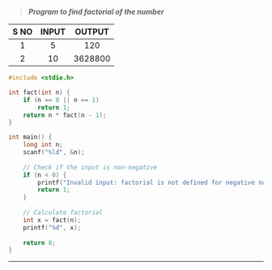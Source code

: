 >***Program to find factorial of the number***

| S NO | INPUT | OUTPUT  |
| :--: | :---: | :-----: |
|  1   |   5   |   120   |
|  2   |  10   | 3628800 |
```c
#include <stdio.h>

int fact(int n) {
    if (n == 0 || n == 1)
        return 1;
    return n * fact(n - 1);
}

int main() {
    long int n;
    scanf("%ld", &n);
    
    // Check if the input is non-negative
    if (n < 0) {
        printf("Invalid input: factorial is not defined for negative numbers.\n");
        return 1;
    }
    
    // Calculate factorial
    int x = fact(n);
    printf("%d", x);
    
    return 0;
}

```
---
